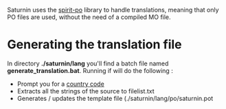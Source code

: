 Saturnin uses the [spirit-po](https://github.com/cbeck88/spirit-po) library to handle translations, meaning that only PO files are used, without the need of a compiled MO file.

# Generating the translation file #
In directory **./saturnin/lang** you'll find a batch file named **generate_translation.bat**. Running if will do the following :
- Prompt you for a [country code](https://www.gnu.org/software/gettext/manual/html_node/Country-Codes.html) 
- Extracts all the strings of the source to filelist.txt
- Generates / updates the template file (./saturnin/lang/po/saturnin.pot
